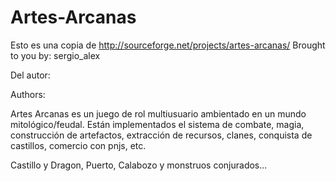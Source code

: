 Artes-Arcanas
=============

Esto es una copia de http://sourceforge.net/projects/artes-arcanas/ Brought to you by: sergio_alex

Del autor:


Authors:

Artes Arcanas es un juego de rol multiusuario ambientado en un mundo mitológico/feudal. Están implementados el sistema de combate, magia, construcción de artefactos, extracción de recursos, clanes, conquista de castillos, comercio con pnjs, etc.

Castillo y Dragon, Puerto, Calabozo y monstruos conjurados...

